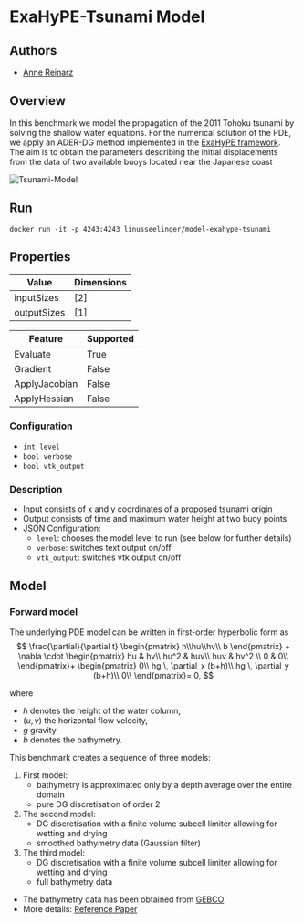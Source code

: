 # ExaHyPE-Tsunami Model

## Authors
- [Anne Reinarz](mailto:anne.k.reinarz@durham.ac.uk)

## Overview
In this benchmark we model the propagation of the 2011 Tohoku tsunami by solving the shallow water equations. For the numerical solution of the PDE, we apply an ADER-DG method implemented in the [ExaHyPE framework](https://www.sciencedirect.com/science/article/pii/S001046552030076X). The aim is to obtain the parameters describing the initial displacements from the data of two available buoys located near the Japanese coast

![Tsunami-Model](https://github.com/UM-Bridge/benchmarks/tree/main/docs/source/images/tohoku_full.png?raw=true "Level Hierarchy for Tohoku Tsunami Model")

## Run

```
docker run -it -p 4243:4243 linusseelinger/model-exahype-tsunami
```

## Properties
Value | Dimensions
---|---
inputSizes | [2]
outputSizes | [1]

Feature | Supported
---|---
Evaluate | True
Gradient | False
ApplyJacobian | False
ApplyHessian | False

### Configuration

- `int level`
- `bool verbose`
- `bool vtk_output`

### Description

- Input consists of x and y coordinates of a proposed tsunami origin
- Output consists of time and maximum water height at two buoy points
- JSON Configuration:
    - `level`: chooses the model level to run (see below for further details)
    - `verbose`: switches text output on/off
    - `vtk_output`: switches vtk output on/off

## Model

### Forward model
The underlying PDE model can be written in first-order hyperbolic form as
$$
    \frac{\partial}{\partial t}
    \begin{pmatrix}
    h\\hu\\hv\\ b
    \end{pmatrix} + \nabla \cdot
    \begin{pmatrix}
    hu   &   hv\\
    hu^2 & huv\\
    huv & hv^2 \\
    0 & 0\\
    \end{pmatrix}+
    \begin{pmatrix}
    0\\
    hg \, \partial_x (b+h)\\
    hg \, \partial_y (b+h)\\
    0\\
    \end{pmatrix}= 0,
$$

where 
- $h$ denotes the height of the water column, 
- $(u,v)$ the horizontal flow velocity, 
- $g$  gravity 
- $b$ denotes the bathymetry.

This benchmark creates a sequence of three models:
1. First model:
    - bathymetry is approximated only by a depth average over the entire domain
    - pure DG discretisation of order 2
2. The second model:
    - DG discretisation with a finite volume subcell limiter allowing for wetting and drying
    - smoothed bathymetry data (Gaussian filter)
3. The third model:
    - DG discretisation with a finite volume subcell limiter allowing for wetting and drying
    - full bathymetry data

- The bathymetry data has been obtained from [GEBCO](https://www.gebco.net/)
- More details: [Reference Paper](https://dl.acm.org/doi/10.1145/3458817.3476150)

